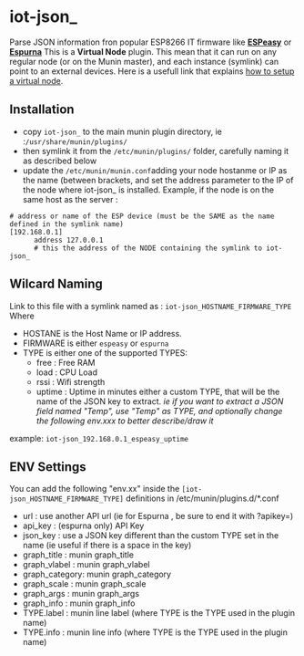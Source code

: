 # iot-json_

Parse JSON information fron popular ESP8266 IT firmware like [**ESPeasy**](https://github.com/letscontrolit/ESPEasy/) or  [**Espurna**](https://github.com/xoseperez/espurna)
This is a **Virtual Node** plugin. This mean that it can run on any regular node (or on the Munin master), and each instance (symlink) can point to an external devices.
Here is a usefull link that explains [how to setup a virtual node](https://wiki.mikrotik.com/wiki/Munin_Monitoring	).

## Installation
- copy ```iot-json_``` to the main munin plugin directory, ie :```/usr/share/munin/plugins/```
- then symlink it from the ```/etc/munin/plugins/``` folder, carefully naming it as described below
- update the ```/etc/munin/munin.conf```adding your node hostanme or IP as the name (between brackets, and set the address parameter to the IP of the node where iot-json_ is installed. Example, if the node is on the same host as the server :

```
# address or name of the ESP device (must be the SAME as the name defined in the symlink name)
[192.168.0.1]
      address 127.0.0.1
      # this the address of the NODE containing the symlink to iot-json_
````

## Wilcard Naming
Link to this file with a symlink named as : ```iot-json_HOSTNAME_FIRMWARE_TYPE``` Where 
- HOSTANE is the Host Name or IP address.
- FIRMWARE is either ```espeasy``` or ```espurna```
- TYPE is 
	either one of the supported TYPES:
	- free		: Free RAM
	- load		: CPU Load
	- rssi		: Wifi strength
	- uptime	: Uptime in minutes
	either a custom TYPE, that will be the name of the JSON key to extract. 
	_ie if you want to extract a JSON field named "Temp", use "Temp" as TYPE, and optionally change the following env.xxx to better describe/draw it_

example: ```iot-json_192.168.0.1_espeasy_uptime```

## ENV Settings
You can add the following "env.xx" inside the ```[iot-json_HOSTNAME_FIRMWARE_TYPE]``` definitions in /etc/munin/plugins.d/*.conf
- url			: use another API url  (ie for Espurna , be sure to end it with ?apikey=)
- api_key		: (espurna only) API Key
- json_key		: use a JSON key different than the custom TYPE set in the name (ie useful if there is a space in the key) 
- graph_title	: munin graph_title
- graph_vlabel	: munin graph_vlabel
- graph_category: munin graph_category
- graph_scale	: munin graph_scale
- graph_args	: munin graph_args
- graph_info	: munin graph_info
- TYPE.label	: munin line label (where TYPE is the TYPE used in the plugin name)
- TYPE.info		: munin line info (where TYPE is the TYPE used in the plugin name)
